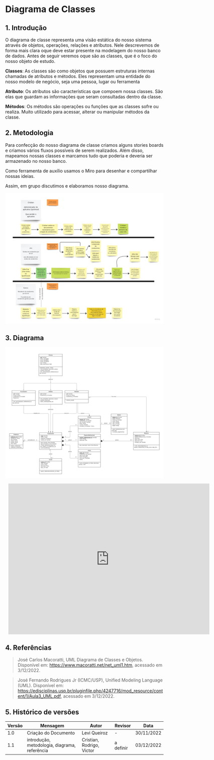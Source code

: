 # Diagrama de Classes
## 1. Introdução  
O diagrama de classe representa uma visão estática do nosso sistema através de objetos, operações, relações e atributos. Nele descrevemos de forma mais clara oque deve estar presente na modelagem do nosso banco de dados. Antes de seguir veremos oque são as classes, que é o foco do nosso objeto de estudo.

**Classes**: As classes são como objetos que possuem estruturas internas chamadas de atributos e métodos. Eles representam uma entidade do nosso modelo de negócio, seja uma pessoa, lugar ou ferramenta

**Atributo**: Os atributos são características que compoem nossa classes. São elas que guardam as informações que seram consultadas dentro da classe.

**Métodos**: Os métodos são operações ou funções que as classes sofre ou realiza. Muito utilizado para acessar, alterar ou manipular métodos da classe. 

## 2. Metodologia
Para confecção do nosso diagrama de classe criamos alguns stories boards e criamos vários fluxos possíveis de serem realizados. Além disso, mapeamos nossas classes e marcamos tudo que poderia e deveria ser armazenado no nosso banco.

Como ferramenta de auxílio usamos o Miro para desenhar e compartilhar nossas ideias.

Assim, em grupo discutimos e elaboramos nosso diagrama.

![storie board SpotHood](../assets/StorieBoard%26BrainStorm%20-%20Frame%201.jpg "storie board")

## 3. Diagrama

![diagrama de classe SpotHood](../assets/diagrama_de_classe.svg "diagrama de classe")


<div style="width: 640px; height: 480px; margin: 10px; position: relative;"><iframe allowfullscreen frameborder="0" style="width:640px; height:480px" src="https://lucid.app/documents/embedded/25970c90-2d5b-4b55-9f60-2cf4de72abd4" id="azib6z4eoPX4"></iframe></div>

## 4. Referências

> José Carlos Macoratti, UML Diagrama de Classes e Objetos. Disponível em: <https://www.macoratti.net/net_uml1.htm>, acessado em 3/12/2022.

> José Fernando Rodrigues Jr (ICMC/USP), Unified Modeling Language
(UML). Disponível em: <https://edisciplinas.usp.br/pluginfile.php/4247716/mod_resource/content/1/Aula3_UML.pdf>, acessado em 3/12/2022.

## 5. Histórico de versões
  
| Versão | Mensagem                                                 | Autor        | Revisor       | Data       |
|--------|----------------------------------------------------------|--------------|---------------|------------|
| 1.0    | Criação do Documento                                     | Levi Queiroz | - | 30/11/2022 |
| 1.1 | introdução, metodologia, diagrama, referência | Cristian, Rodrigo, Victor |  a definir  | 03/12/2022